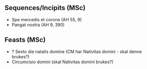 ## Sequences/Incipits (MSc)
- Spe mercedis et corone (AH 55, 9)
- Pangat nostra (AH 9, 390)


## Feasts (MSc)
- ? Sexto die natalis domine (CM har Nativitas domini - skal denne brukes?)
- Circumcisio domini (skal Nativitas domini brukes?)
